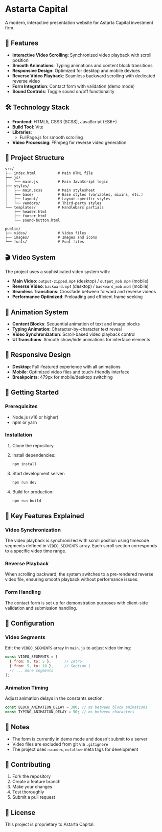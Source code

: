 # Astarta Capital

A modern, interactive presentation website for Astarta Capital investment firm.

## 🚀 Features

- **Interactive Video Scrolling**: Synchronized video playback with scroll position
- **Smooth Animations**: Typing animations and content block transitions
- **Responsive Design**: Optimized for desktop and mobile devices
- **Reverse Video Playback**: Seamless backward scrolling with dedicated reverse video
- **Form Integration**: Contact form with validation (demo mode)
- **Sound Controls**: Toggle sound on/off functionality

## 🛠️ Technology Stack

- **Frontend**: HTML5, CSS3 (SCSS), JavaScript (ES6+)
- **Build Tool**: Vite
- **Libraries**: 
  - FullPage.js for smooth scrolling
- **Video Processing**: FFmpeg for reverse video generation

## 📁 Project Structure

```
src/
├── index.html          # Main HTML file 
├── js/
│   └── main.js         # Main JavaScript logic
├── styles/
│   ├── main.scss       # Main stylesheet
│   ├── base/           # Base styles (variables, mixins, etc.)
│   ├── layout/         # Layout-specific styles
│   └── vendors/        # Third-party styles
└── templates/          # Handlebars partials
    ├── header.html
    ├── footer.html
    └── sound-button.html

public/
├── video/              # Video files
├── images/             # Images and icons
└── fonts/              # Font files
```

## 🎬 Video System

The project uses a sophisticated video system with:

- **Main Video**: `output-zipped.mp4` (desktop) / `output_mob.mp4` (mobile)
- **Reverse Video**: `backward.mp4` (desktop) / `backward_mob.mp4` (mobile)
- **Seamless Transitions**: Crossfade between forward and reverse videos
- **Performance Optimized**: Preloading and efficient frame seeking

## 🎨 Animation System

- **Content Blocks**: Sequential animation of text and image blocks
- **Typing Animation**: Character-by-character text reveal
- **Video Synchronization**: Scroll-based video playback control
- **UI Transitions**: Smooth show/hide animations for interface elements

## 📱 Responsive Design

- **Desktop**: Full-featured experience with all animations
- **Mobile**: Optimized video files and touch-friendly interface
- **Breakpoints**: 479px for mobile/desktop switching

## 🚀 Getting Started

### Prerequisites

- Node.js (v16 or higher)
- npm or yarn

### Installation

1. Clone the repository
2. Install dependencies:
   ```bash
   npm install
   ```

3. Start development server:
   ```bash
   npm run dev
   ```

4. Build for production:
   ```bash
   npm run build
   ```

## 🎯 Key Features Explained

### Video Synchronization
The video playback is synchronized with scroll position using timecode segments defined in `VIDEO_SEGMENTS` array. Each scroll section corresponds to a specific video time range.

### Reverse Playback
When scrolling backward, the system switches to a pre-rendered reverse video file, ensuring smooth playback without performance issues.

### Form Handling
The contact form is set up for demonstration purposes with client-side validation and submission handling.

## 🔧 Configuration

### Video Segments
Edit the `VIDEO_SEGMENTS` array in `main.js` to adjust video timing:

```javascript
const VIDEO_SEGMENTS = [
  { from: 0, to: 5 },      // Intro
  { from: 5, to: 10 },     // Section 1
  // ... more segments
];
```

### Animation Timing
Adjust animation delays in the constants section:

```javascript
const BLOCK_ANIMATION_DELAY = 300; // ms between block animations
const TYPING_ANIMATION_DELAY = 50; // ms between characters
```

## 📝 Notes

- The form is currently in demo mode and doesn't submit to a server
- Video files are excluded from git via `.gitignore`
- The project uses `noindex,nofollow` meta tags for development

## 🤝 Contributing

1. Fork the repository
2. Create a feature branch
3. Make your changes
4. Test thoroughly
5. Submit a pull request

## 📄 License

This project is proprietary to Astarta Capital.